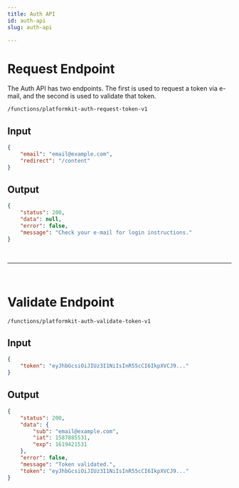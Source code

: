 ```yaml
---
title: Auth API
id: auth-api
slug: auth-api

---
```


# Request Endpoint

The Auth API has two endpoints.  The first is used to request a token via e-mail, and the second is used to validate that token.

`/functions/platformkit-auth-request-token-v1`

<!-- tabs:start -->

## Input

```json
{
    "email": "email@example.com",
    "redirect": "/content"
}
```

## Output

```json
{
    "status": 200,
    "data": null,
    "error": false,
    "message": "Check your e-mail for login instructions."
}
```

<!-- tabs:end -->
<br>
<hr>
<br>

# Validate Endpoint

`/functions/platformkit-auth-validate-token-v1`

<!-- tabs:start -->

## Input

```json
{
    "token": "eyJhbGcsiOiJIUz3I1NiIsInR55cCI6IkpXVCJ9..."
}
```

## Output

```json
{
    "status": 200,
    "data": {
        "sub": "email@example.com",
        "iat": 1587885531,
        "exp": 1619421531
    },
    "error": false,
    "message": "Token validated.",
    "token": "eyJhbGcsiOiJIUz3I1NiIsInR55cCI6IkpXVCJ9..."
}
```

<!-- tabs:end -->